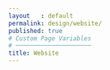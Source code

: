 ```yaml
---
layout   : default
permalink: design/website/
published: true
# Custom Page Variables
# ─────────────────────
title: Website
---
```

